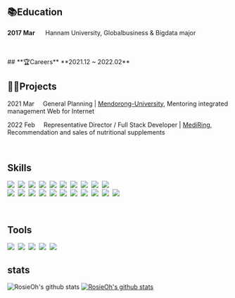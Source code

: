 <!-- <center><img src="https://capsule-render.vercel.app/api?text=Youngjin &nbsp;&nbsp;&nbsp;&nbsp;&nbsp;&nbsp;&nbsp;Choi&fontColor=000000&type=soft&color=FFFFFF&animation=twinkling&fontSize=100"/></center> -->

<br>

## **📚Education**
**2017 Mar**&nbsp;&nbsp;&nbsp;&nbsp;&nbsp;&nbsp;Hannam University, Globalbusiness & Bigdata major

<br>

<br>
## **🏆Careers**
**2021.12 ~ 2022.02**


## **🧑‍💻Projects**
2021 Mar&nbsp;&nbsp; &nbsp;
General Planning |  [Mendorong-University](http://mendorong-university.com/), Mentoring integrated management Web for Internet

2022 Feb&nbsp;&nbsp; &nbsp;
Representative Director / Full Stack Developer |  [MediRing](http://mendorong-university.com/), Recommendation and sales of nutritional supplements 
<!-- **2021 May**&nbsp;&nbsp; &nbsp;
Full stack development and UI design |  [WISH BOARD](https://play.google.com/store/apps/details?id=com.hyeeyoung.wishboard), Wishlist integrated management app for Android

**2020 Sep**&nbsp;&nbsp;&nbsp;&nbsp;&nbsp;&nbsp;Full stack development and UI design | [PICK](https://github.com/yougjinc/Pick), Voting app to help you choose for Android

**2019 Oct**&nbsp;&nbsp;&nbsp;&nbsp;&nbsp;&nbsp;&nbsp;Android development | [냉장GO](https://github.com/youngjinc/NaengjanGo), Refrigerator ingredients management app for Android 

&nbsp;&nbsp;&nbsp;&nbsp;&nbsp;&nbsp;&nbsp;&nbsp;&nbsp;&nbsp;&nbsp;&nbsp;&nbsp;&nbsp;&nbsp;&nbsp;&nbsp;&nbsp;&nbsp;&nbsp;&nbsp;&nbsp;Sungshin Women's University Software Competition, a bronze statue in the lower grades -->

<br>

## **Skills**
<img src="https://img.shields.io/badge/R-3DFC84?style=flat-square&logo=R&logoColor=black"/>&nbsp;
<img src="https://img.shields.io/badge/Python-3DFC84?style=flat-square&logo=Python&logoColor=black"/>&nbsp;
<img src="https://img.shields.io/badge/Django-3DFC84?style=flat-square&logo=Django&logoColor=black"/>&nbsp;
<img src="https://img.shields.io/badge/Flask-3DFC84?style=flat-square&logo=Flask&logoColor=black"/>&nbsp;
<img src="https://img.shields.io/badge/NumPy-3DFC84?style=flat-square&logo=NumPy&logoColor=black"/>&nbsp;
<img src="https://img.shields.io/badge/Pandas-3DFC84?style=flat-square&logo=Pandas&logoColor=black"/>&nbsp;
<img src="https://img.shields.io/badge/MatPlotlib-3DFC84?style=flat-square&logo=MatPlotlib&logoColor=black"/>&nbsp;
<img src="https://img.shields.io/badge/Scipy-3DFC84?style=flat-square&logo=Scipy&logoColor=black"/>&nbsp;
<img src="https://img.shields.io/badge/Tensorflow-3DFC84?style=flat-square&logo=Tensorflow&logoColor=black"/>&nbsp;
<img src="https://img.shields.io/badge/Keras-3DFC84?style=flat-square&logo=Keras&logoColor=black"/>&nbsp;
</br>
<img src="https://img.shields.io/badge/Java-3DFC84?style=flat-square&logo=Java&logoColor=black"/>&nbsp;
<img src="https://img.shields.io/badge/Spring-3DFC84?style=flat-square&logo=Spring&logoColor=black"/>&nbsp;
<img src="https://img.shields.io/badge/aws-3DFC84?style=flat-square&logo=amazon-aws&logoColor=black"/>&nbsp;
<img src="https://img.shields.io/badge/Node.js-3DFC84?style=flat-square&logo=Node.js&logoColor=black"/>&nbsp;
<img src="https://img.shields.io/badge/React-3DFC84?style=flat-square&logo=React&logoColor=black"/>&nbsp;
<img src="https://img.shields.io/badge/three.js-3DFC84?style=flat-square&logo=three.js&logoColor=black"/>&nbsp;
<img src="https://img.shields.io/badge/PHP-3DFC84?style=flat-square&logo=PHP&logoColor=black"/>&nbsp;
<img src="https://img.shields.io/badge/MySQL-3DFC84?style=flat-square&logo=MySQL&logoColor=black"/>&nbsp;
<img src="https://img.shields.io/badge/JavaScript-3dFF84?style=flat-square&logo=JavaScript&logoColor=black"/>&nbsp;
<img src="https://img.shields.io/badge/HTML5-3DFC84?style=flat-square&logo=HTML5&logoColor=black"/>&nbsp;
<img src="https://img.shields.io/badge/CSS3-3DFC84?style=flat-square&logo=CSS3&logoColor=black"/>&nbsp;
 

<br>

## **Tools**
<img src="https://img.shields.io/badge/Figma-97ddf4?style=flat-square&logo=figma&logoColor=black"/>&nbsp;
<img src="https://img.shields.io/badge/Illustrator-97ddf4?style=flat-square&logo=adobeillustrator&logoColor=black"/>&nbsp;
<img src="https://img.shields.io/badge/Git-97ddf4?style=flat-square&logo=git&logoColor=black"/>&nbsp;
<img src="https://img.shields.io/badge/Slack-97ddf4?style=flat-square&logo=slack&logoColor=black"/>&nbsp;
<img src="https://img.shields.io/badge/Notion-97ddf4?style=flat-square&logo=notion&logoColor=black"/>&nbsp;
</p>

## **stats**
![RosieOh's github stats](https://github-readme-stats.vercel.app/api?username=RosieOh&show_icons=true)
[![RosieOh's github stats](https://github-readme-stats.vercel.app/api/top-langs/?username=RosieOh&show_icons=true&hide_border=true&title_color=004386&icon_color=004386&layout=compact)](https://github.com/RosieOh)
